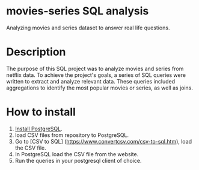 # movies-series SQL analysis
Analyzing movies and series dataset to answer real life questions.
# Description
The purpose of this SQL project was to analyze movies and series from netflix data.
To achieve the project's goals, a series of SQL queries were written to extract and analyze relevant data. These queries included aggregations to identify the most popular movies or series, as well as joins.
# How to install
1. [Install PostgreSQL](https://www.postgresql.org/download/).
2. load CSV files from repository to PostgreSQL.
3. Go to [CSV to SQL] (https://www.convertcsv.com/csv-to-sql.htm), load the CSV file.
4. In PostgreSQL load the CSV file from the website.
5. Run the queries in your postgresql client of choice.